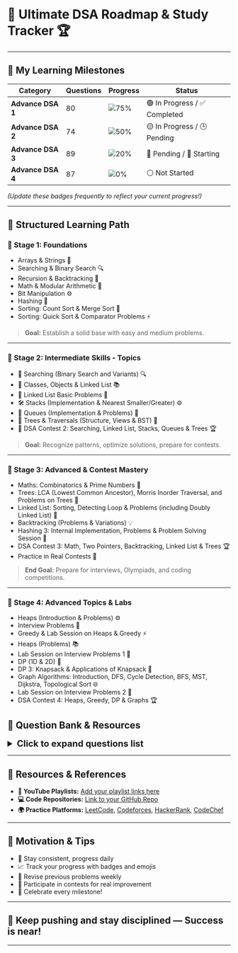 # 🚀 **Ultimate DSA Roadmap & Study Tracker** 🏆

---

## 🎯 **My Learning Milestones**

| **Category** | **Questions** | **Progress** | **Status** |
|--------------|----------------|--------------|------------|
| **Advance DSA 1** | 80 | ![75%](https://img.shields.io/badge/Progress-75%25-brightgreen) | 🟢 In Progress / ✅ Completed |
| **Advance DSA 2** | 74 | ![50%](https://img.shields.io/badge/Progress-50%25-yellow) | 🟡 In Progress / 🕒 Pending |
| **Advance DSA 3** | 89 | ![20%](https://img.shields.io/badge/Progress-20%25-red) | 🔴 Pending / 🚧 Starting |
| **Advance DSA 4** | 87 | ![0%](https://img.shields.io/badge/Progress-0%25-gray) | ⚪ Not Started |

*(Update these badges frequently to reflect your current progress!)*

---

## 📘 **Structured Learning Path**

### 🌱 Stage 1: Foundations
- Arrays & Strings 📖
- Searching & Binary Search 🔍
- Recursion & Backtracking 🔄
- Math & Modular Arithmetic 🧮
- Bit Manipulation ⚙️
- Hashing 🔑
- Sorting: Count Sort & Merge Sort 📝
- Sorting: Quick Sort & Comparator Problems ⚡

> **Goal:** Establish a solid base with easy and medium problems.

---

### 🌟 Stage 2: Intermediate Skills - Topics

- 🔎 Searching (Binary Search and Variants) 🔍
- 🧩 Classes, Objects & Linked List 📚
- 📝 Linked List Basic Problems 📝
- 🛠️ Stacks (Implementation & Nearest Smaller/Greater) ⚙️
- 🚦 Queues (Implementation & Problems) 🚆
- 🌳 Trees & Traversals (Structure, Views & BST) 🌲
- 🏁 DSA Contest 2: Searching, Linked List, Stacks, Queues & Trees 🏆

> **Goal:** Recognize patterns, optimize solutions, prepare for contests.

---

### 🏁 Stage 3: Advanced & Contest Mastery

- Maths: Combinatorics & Prime Numbers 🧮
- Trees: LCA (Lowest Common Ancestor), Morris Inorder Traversal, and Problems on Trees 🌳
- Linked List: Sorting, Detecting Loop & Problems (including Doubly Linked List) 🔄
- Backtracking (Problems & Variations) 💡
- Hashing 3: Internal Implementation, Problems & Problem Solving Session 🔑
- DSA Contest 3: Math, Two Pointers, Backtracking, Linked List & Trees 🏆
- Practice in Real Contests 🏅

> **End Goal:** Prepare for interviews, Olympiads, and coding competitions.

---

### 🌟 Stage 4: Advanced Topics & Labs

- Heaps (Introduction & Problems) ⚙️
- Interview Problems 💼
- Greedy & Lab Session on Heaps & Greedy ⚡
- Heaps (Problems) 📚
- Lab Session on Interview Problems 1 📝
- DP (1D & 2D) 🔢
- DP 3: Knapsack & Applications of Knapsack 🎒
- Graph Algorithms: Introduction, DFS, Cycle Detection, BFS, MST, Dijkstra, Topological Sort 🌐
- Lab Session on Interview Problems 2 📝
- DSA Contest 4: Heaps, Greedy, DP & Graphs 🏆

  
## 🔖 **Question Bank & Resources**

<details>
<summary style="font-weight:bold; font-size:20px;">Click to expand questions list</summary>

### 🌟 **DSA1: Questions List**

#### Array 1D Problems
| Category | Question | YouTube Link | Source Code |
|----------|----------|--------------|--------------|
| Arrays 1 | Max Sum Contiguous Subarray | [🔗](#) | [💻](#) |
| Arrays 1 | Continuous Sum Query | [🔗](#) | [💻](#) |
| Arrays 1 | Rain Water Trapped | [🔗](#) | [💻](#) |
| Arrays 1 | Add One To Number | [🔗](#) | [💻](#) |
| Arrays 1 | Flip | [🔗](#) | [💻](#) |

---

### 🌟 **Arrays 2: Questions List**

| Category | Question | YouTube Link | Source Code |
|----------|------------|--------------|--------------|
| 2D Arrays | Spiral Order Matrix II | [🔗](#) | [💻](#) |
| 2D Arrays | Search in sorted row & column matrix | [🔗](#) | [💻](#) |
| 2D Arrays | Sum of all submatrices | [🔗](#) | [💻](#) |
| 2D Arrays | Minimum Swaps | [🔗](#) | [💻](#) |
| 2D Arrays | Max row of 1s | [🔗](#) | [💻](#) |

---

### 🌟 **Interview Problems**

| Question | YouTube | Source Code |
|----------|---------|--------------|
| First Missing Integer | [🔗](#) | [💻](#) |
| Merge Overlapping Intervals | [🔗](#) | [💻](#) |
| Merge Intervals | [🔗](#) | [💻](#) |

---

### 🌟 **Bit Manipulation 1 **

| Question | YouTube Link | Source Code |
|----------|--------------|--------------|
| Number of 1 Bits | [🔗](#) | [💻](#) |
| Single Number | [🔗](#) | [💻](#) |
| Unset i-th bit | [🔗](#) | [💻](#) |
| Toggle i-th bit | [🔗](#) | [💻](#) |
| Check bit | [🔗](#) | [💻](#) |
| Set Bit | [🔗](#) | [💻](#) |
| Find nth Magic Number | [🔗](#) | [💻](#) |
| Help From Sam | [🔗](#) | [💻](#) |
| Finding Good Days | [🔗](#) | [💻](#) |

---

### 🌟 **Bit Manipulation 2 **

| Question | Summary | YouTube Link | Source Code |
|----------|---------|--------------|--------------|
| Single Number II | | [🔗](#) | [💻](#) |
| Single Number III | | [🔗](#) | [💻](#) |
| Sum of XOR of all Pairs | | [🔗](#) | [💻](#) |
| Min XOR value | | [🔗](#) | [💻](#) |
| Strange Equality | | [🔗](#) | [💻](#) |
| SUBARRAY OR | | [🔗](#) | [💻](#) |
| Find Two Missing Numbers | | [🔗](#) | [💻](#) |

--- 

### 🌟 **Recursion & Backtracking**

| Question | YouTube | Source Code |
|----------|---------|--------------|
| Basic Recursion | [🔗](#) | [💻](#) |
| Factorial | [🔗](#) | [💻](#) |
| Fibonacci | [🔗](#) | [💻](#) |
| Generate Permutations | [🔗](#) | [💻](#) |
| Generate Parentheses | [🔗](#) | [💻](#) |

---

<!-- Extend this list as needed with similar tables for other modules -->

</details>

---

## 🔗 **Resources & References**

- **🔴 YouTube Playlists:** [Add your playlist links here](#)
- **💻 Code Repositories:** [Link to your GitHub Repo](#)
- **🌍 Practice Platforms:** [LeetCode](https://leetcode.com), [Codeforces](https://codeforces.com), [HackerRank](https://www.hackerrank.com), [CodeChef](https://www.codechef.com)

---

## 🚀 **Motivation & Tips**

- 💪 Stay consistent, progress daily
- 📈 Track your progress with badges and emojis
- 🔁 Revise previous problems weekly
- 🎯 Participate in contests for real improvement
- 🎉 Celebrate every milestone!

---

## **🌟 Keep pushing and stay disciplined — Success is near!**

---



